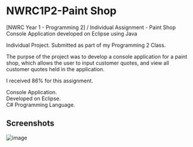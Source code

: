 # NWRC1P2-Paint Shop
[NWRC Year 1 - Programming 2] / Individual Assignment - Paint Shop Console Application developed on Eclipse using Java

Individual Project. Submitted as part of my Programming 2 Class.

The purpse of the project was to develop a console application for a paint shop, which allows the user to input customer quotes, and view all customer quotes held in the application.

I received 86% for this assignment.

Console Application.<br/>
Developed on Eclipse.<br/>
C# Programming Language.<br/>



## Screenshots

![image](https://user-images.githubusercontent.com/91070226/153894465-467bb28d-ba22-410e-8152-036e6bfb3b52.png)









